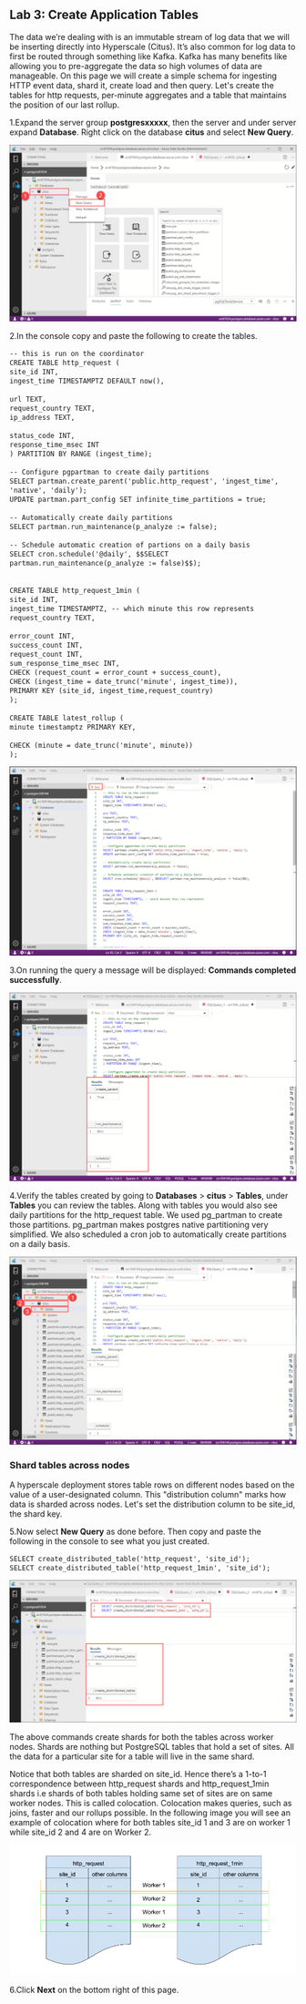 ## **Lab 3: Create Application Tables**

The data we’re dealing with is an immutable stream of log data that we will be inserting directly into Hyperscale (Citus). It’s also common for log data to first be routed through something like Kafka. Kafka has many benefits like allowing you to pre-aggregate the data so high volumes of data are manageable.
On this page we will create a simple schema for ingesting HTTP event data, shard it, create load and then query.
Let's create the tables for http requests, per-minute aggregates and a table that maintains the position of our last rollup.

1.Expand the server group **postgresxxxxx**, then the server and under server expand **Database**. Right click on the database **citus** and select **New Query**.

<kbd>![](images/1query.png)</kbd>

2.In the console copy and paste the following to create the tables.

```
-- this is run on the coordinator
CREATE TABLE http_request (
site_id INT,
ingest_time TIMESTAMPTZ DEFAULT now(),

url TEXT,
request_country TEXT,
ip_address TEXT,

status_code INT,
response_time_msec INT
) PARTITION BY RANGE (ingest_time);

-- Configure pgpartman to create daily partitions
SELECT partman.create_parent('public.http_request', 'ingest_time', 'native', 'daily');
UPDATE partman.part_config SET infinite_time_partitions = true;

-- Automatically create daily partitions
SELECT partman.run_maintenance(p_analyze := false);

-- Schedule automatic creation of partions on a daily basis
SELECT cron.schedule('@daily', $$SELECT partman.run_maintenance(p_analyze := false)$$);


CREATE TABLE http_request_1min (
site_id INT,
ingest_time TIMESTAMPTZ, -- which minute this row represents
request_country TEXT,

error_count INT,
success_count INT,
request_count INT,
sum_response_time_msec INT,
CHECK (request_count = error_count + success_count),
CHECK (ingest_time = date_trunc('minute', ingest_time)),
PRIMARY KEY (site_id, ingest_time,request_country)
);

CREATE TABLE latest_rollup (
minute timestamptz PRIMARY KEY,

CHECK (minute = date_trunc('minute', minute))
);
```

<kbd>![](images/queryrun1.png)</kbd>

3.On running the query a message will be displayed: **Commands completed successfully**.

<kbd>![](images/querymsg1.png)</kbd>

4.Verify the tables created by going to **Databases** > **citus** > **Tables**, under **Tables** you can review the tables. Along with tables you would also see daily partitions for the http_request table. We used pg_partman to create those partitions. pg_partman makes postgres native partitioning very simplified. We also scheduled a cron job to automatically create partitions on a daily basis.

<kbd>![](images/query1table.png)</kbd>

### Shard tables across nodes

A hyperscale deployment stores table rows on different nodes based on the value of a user-designated column. This "distribution column" marks how data is sharded across nodes. Let's set the distribution column to be site_id, the shard key.

5.Now  select **New Query** as done before. Then copy and paste the following in the console to see what you just created. 

```
SELECT create_distributed_table('http_request', 'site_id'); 
SELECT create_distributed_table('http_request_1min', 'site_id'); 
```

<kbd>![](images/query2.png)</kbd>

The above commands create shards for both the tables across worker nodes. Shards are nothing but PostgreSQL tables that hold a set of sites. All the data for a particular site for a table will live in the same shard.

Notice that both tables are sharded on site_id. Hence there’s a 1-to-1 correspondence between http_request shards and http_request_1min shards i.e shards of both tables holding same set of sites are on same worker nodes. This is called colocation. Colocation makes queries, such as joins, faster and our rollups possible. In the following image you will see an example of colocation where for both tables site_id 1 and 3 are on worker 1 while site_id 2 and 4 are on Worker 2.

<kbd>![](images/colocation.png)

6.Click **Next** on the bottom right of this page.
